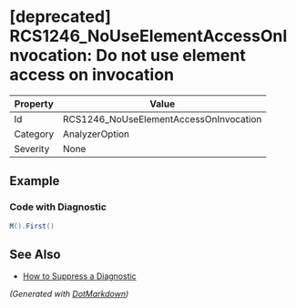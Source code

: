 # \[deprecated\] RCS1246\_NoUseElementAccessOnInvocation: Do not use element access on invocation

| Property | Value                                   |
| -------- | --------------------------------------- |
| Id       | RCS1246\_NoUseElementAccessOnInvocation |
| Category | AnalyzerOption                          |
| Severity | None                                    |

## Example

### Code with Diagnostic

```csharp
M().First()
```

## See Also

* [How to Suppress a Diagnostic](../HowToConfigureAnalyzers.md#how-to-suppress-a-diagnostic)


*\(Generated with [DotMarkdown](http://github.com/JosefPihrt/DotMarkdown)\)*